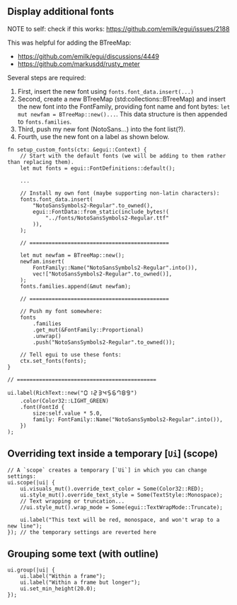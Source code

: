 ## Display additional fonts

NOTE to self: check if this works: https://github.com/emilk/egui/issues/2188 

This was helpful for adding the BTreeMap:

* https://github.com/emilk/egui/discussions/4449
* https://github.com/markusdd/rusty_meter

Several steps are required:

1. First, insert the new font using ```fonts.font_data.insert(...)```
2. Second, create a new BTreeMap (std:collections::BTreeMap) and insert the new font into the FontFamily, providing font name and font bytes: ```let mut newfam = BTreeMap::new()...```. This data structure is then appended to ```fonts.families```.
3. Third, push my new font (NotoSans...) into the font list(?).
4. Fourth, use the new font on a label as shown below.

```
fn setup_custom_fonts(ctx: &egui::Context) {
    // Start with the default fonts (we will be adding to them rather than replacing them).
    let mut fonts = egui::FontDefinitions::default();

    ...

    // Install my own font (maybe supporting non-latin characters):
    fonts.font_data.insert(
        "NotoSansSymbols2-Regular".to_owned(),
        egui::FontData::from_static(include_bytes!(
            "../fonts/NotoSansSymbols2-Regular.ttf"
        )),
    );

    // ============================================

    let mut newfam = BTreeMap::new();
    newfam.insert(
        FontFamily::Name("NotoSansSymbols2-Regular".into()),
        vec!["NotoSansSymbols2-Regular".to_owned()],
    );
    fonts.families.append(&mut newfam);

    // ============================================

    // Push my font somewhere:
    fonts
        .families
        .get_mut(&FontFamily::Proportional)
        .unwrap()
        .push("NotoSansSymbols2-Regular".to_owned());

    // Tell egui to use these fonts:
    ctx.set_fonts(fonts);
}

// ============================================

ui.label(RichText::new("🯰🯱🯲🯳🯴🯵🯶🯷🯸🯹")
    .color(Color32::LIGHT_GREEN)
    .font(FontId {
        size:self.value * 5.0,
        family: FontFamily::Name("NotoSansSymbols2-Regular".into()),
    })
);
```
## Overriding text inside a temporary [`Ui`] (scope)

```
// A `scope` creates a temporary [`Ui`] in which you can change settings:
ui.scope(|ui| {
    ui.visuals_mut().override_text_color = Some(Color32::RED);
    ui.style_mut().override_text_style = Some(TextStyle::Monospace);
    // Text wrapping or truncation...
    //ui.style_mut().wrap_mode = Some(egui::TextWrapMode::Truncate);

    ui.label("This text will be red, monospace, and won't wrap to a new line");
}); // the temporary settings are reverted here
```

## Grouping some text (with outline)

```
ui.group(|ui| {
    ui.label("Within a frame");
    ui.label("Within a frame but longer");
    ui.set_min_height(20.0);
});
``` 
